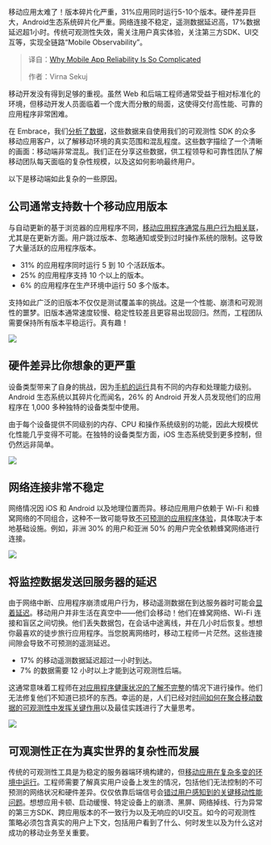 
<!--
title: 为什么移动应用可靠性如此复杂
cover: https://cdn.thenewstack.io/media/2025/05/a581826a-apps.jpg
summary: 移动应用太难了！版本碎片化严重，31%应用同时运行5-10个版本。硬件差异巨大，Android生态系统碎片化严重。网络连接不稳定，遥测数据延迟高，17%数据延迟超1小时。传统可观测性失效，需关注用户真实体验，关注第三方SDK、UI交互等，实现全链路“Mobile Observability”。
-->

移动应用太难了！版本碎片化严重，31%应用同时运行5-10个版本。硬件差异巨大，Android生态系统碎片化严重。网络连接不稳定，遥测数据延迟高，17%数据延迟超1小时。传统可观测性失效，需关注用户真实体验，关注第三方SDK、UI交互等，实现全链路“Mobile Observability”。

> 译自：[Why Mobile App Reliability Is So Complicated](https://thenewstack.io/why-mobile-app-reliability-is-so-complicated/)
> 
> 作者：Virna Sekuj

移动开发没有得到足够的重视。虽然 Web 和后端工程师通常受益于相对标准化的环境，但移动开发人员面临着一个庞大而分散的局面，这使得交付高性能、可靠的应用程序非常困难。

在 Embrace，我们[分析了数据](https://get.embrace.io/mobile-app-complexity-6-charts?utm_source=the-new-stack&utm_medium=paid&utm_campaign=mobile-app-complexity)，这些数据来自使用我们的可观测性 SDK 的众多移动应用客户，以了解移动环境的真实范围和混乱程度。这些数字描绘了一个清晰的画面：移动端非常混乱。我们正在分享这些数据，供工程领导和可靠性团队了解移动团队每天面临的复杂性规模，以及这如何影响最终用户。

以下是移动端如此复杂的一些原因。

## 公司通常支持数十个移动应用版本

与自动更新的基于浏览器的应用程序不同，[移动应用程序通常与用户行为相关联](https://thenewstack.io/5-user-flows-to-trace-in-your-mobile-app/)，尤其是在更新方面。用户跳过版本、忽略通知或受到过时操作系统的限制。这导致了大量活跃的应用程序版本。

- 31% 的应用程序同时运行 5 到 10 个活跃版本。
- 25% 的应用程序支持 10 个以上的版本。
- 6% 的应用程序在生产环境中运行 50 多个版本。

支持如此广泛的旧版本不仅仅是测试覆盖率的挑战。这是一个性能、崩溃和可观测性的噩梦。旧版本通常速度较慢、稳定性较差且更容易出现回归。然而，工程团队需要保持所有版本平稳运行。真有趣！

![](https://cdn.thenewstack.io/media/2025/05/88f87922-image3.png)

## 硬件差异比你想象的更严重

设备类型带来了自身的挑战，因为[手机的运行](https://thenewstack.io/choosing-manual-or-auto-instrumentation-for-mobile-observability/)具有不同的内存和处理能力级别。Android 生态系统以其碎片化而闻名，26% 的 Android 开发人员发现他们的应用程序在 1,000 多种独特的设备类型中使用。

由于每个设备提供不同级别的内存、CPU 和操作系统级别的功能，因此大规模优化性能几乎变得不可能。在独特的设备类型方面，iOS 生态系统受到更多控制，但仍然远非简单。

![](https://cdn.thenewstack.io/media/2025/05/c406a73e-image2.png)

## 网络连接非常不稳定

网络情况因 iOS 和 Android 以及地理位置而异。移动应用用户依赖于 Wi-Fi 和蜂窝网络的不同组合，这种不一致可能导致[不可预测的应用程序体验](https://thenewstack.io/best-practices-for-monitoring-network-conditions-in-mobile/)，具体取决于本地基础设施。例如，非洲 30% 的用户和亚洲 50% 的用户完全依赖蜂窝网络进行连接。

![](https://cdn.thenewstack.io/media/2025/05/65d3a004-image4.png)

## 将监控数据发送回服务器的延迟

由于网络中断、应用程序崩溃或用户行为，移动遥测数据在到达服务器时可能会[显着延迟](https://thenewstack.io/why-your-mobile-app-needs-client-side-network-monitoring/)。移动用户并非生活在真空中——他们会移动！他们在蜂窝网络、Wi-Fi 连接和盲区之间切换。他们丢失数据包，在会话中途离线，并在几小时后恢复。想想你最喜欢的徒步旅行应用程序。当您脱离网络时，移动工程师一片茫然。这些连接间隙会导致不可预测的遥测延迟。

- 17% 的移动遥测数据延迟超过一小时到达。
- 7% 的数据需要 12 小时以上才能到达可观测性后端。

这通常意味着工程师在[对应用程序健康状况的了解不完整](https://www.cncf.io/blog/2024/03/25/why-you-may-be-dropping-key-mobile-data-from-your-observability-solution/)的情况下进行操作。他们无法修复他们不知道已损坏的东西。幸运的是，人们已经对[时间如何在聚合移动数据的可观测性中发挥关键作用](https://thenewstack.io/how-time-plays-a-crucial-role-in-aggregating-mobile-data/)以及最佳实践进行了大量思考。

![](https://cdn.thenewstack.io/media/2025/05/a1685400-image1.png)

## 可观测性正在为真实世界的复杂性而发展

传统的可观测性工具是为稳定的服务器端环境构建的，但[移动应用在复杂多变的环境中运行](https://get.embrace.io/mobile-observability-guide?utm_source=the-new-stack&utm_medium=paid&utm_campaign=mobile-app-complexity)。工程师需要了解真实用户设备上发生的情况，包括他们无法控制的不可预测的网络状况和硬件差异。仅仅依靠后端信号会[错过用户感知到的关键移动性能问题](https://thenewstack.io/sending-mobile-signals-to-the-opentelemetry-collector/)。想想应用卡顿、启动缓慢、特定设备上的崩溃、黑屏、网络掉线、行为异常的第三方SDK、跨应用版本的不一致行为以及无响应的UI交互。如今的可观测性策略必须包含真实的用户上下文，包括用户看到了什么、何时发生以及为什么这对成功的移动业务至关重要。